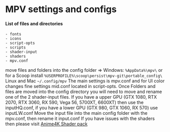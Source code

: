 # MPV settings and configs 

#### List of files and directories 
    - fonts
    - icons
    - script-opts
    - scripts
    - shader-input
    - shaders
    - mpv.conf

move files and folders into the config folder => Windows: `%AppData%\mpv\` or for a Scoop install `%USERPROFILE%\scoop\persist\mpv-git\portable_config\` Linux and Mac `~/.config/mpv`
The main settings is mpv.conf and for UI color changes fine settings mid.conf located in script-opts. Once Folders and files are moved into the config directory you will need to move and rename one of the 2 shader-input files. If you have a upper GPU (GTX 1080, RTX 2070, RTX 3060, RX 590, Vega 56, 5700XT, 6600XT) then use the inputHQ.conf, if you have a lower GPU (GTX 980, GTX 1060, RX 570) use inputLW.conf
Move the input file into the main config folder with the mpv.conf, then rename it input.conf
If you have issues with the shaders then please visit [Anime4K Shader pack](https://github.com/bloc97/Anime4K)
